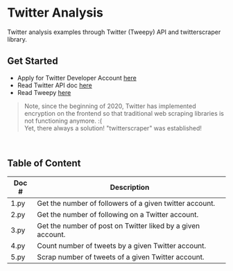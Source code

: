 # Twitter Analysis
Twitter analysis examples through Twitter (Tweepy) API and twitterscraper library.

## Get Started
* Apply for Twitter Developer Account <a href="https://developer.twitter.com/en/docs/twitter-api/getting-started/getting-access-to-the-twitter-api">here</a>
* Read Twitter API doc <a href="https://developer.twitter.com/en/docs/twitter-api/getting-started/about-twitter-api">here</a>
* Read Tweepy <a href="https://docs.tweepy.org/en/latest/client.html">here</a>

> Note, since the beginning of 2020, Twitter has implemented encryption on the frontend so that traditional web scraping libraries is not functioning anymore. :( <br> Yet, there always a solution! "twitterscraper" was established!

<br>

## Table of Content
| Doc # | Description                                                 |
|-------|-------------------------------------------------------------|
| 1.py  | Get the number of followers of a given twitter account.     |
| 2.py  | Get the number of following on a Twitter account.           |
| 3.py  | Get the number of post on Twitter liked by a given account. |
| 4.py  | Count number of tweets by a given Twitter account. |
| 5.py  | Scrap number of tweets of a given Twitter account. |
